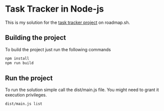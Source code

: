 # Task Tracker in Node-js

This is my solution for the [task tracker project](https://roadmap.sh/projects/task-tracker) on roadmap.sh.

## Building the project

To build the project just run the following commands

```sh
npm install
npm run build
```

## Run the project

To run the solution simple call the dist/main.js file. You might need to grant it execution privileges.

```sh
dist/main.js list
```
